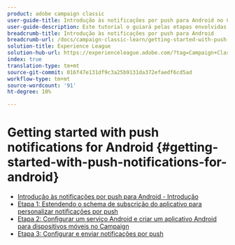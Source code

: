 ```yaml
---
product: adobe campaign classic
user-guide-title: Introdução às notificações por push para Android no Campaign Classic
user-guide-description: Este tutorial o guiará pelas etapas envolvidas no envio de notificações por push do Adobe Campaign para um aplicativo Android.
breadcrumb-title: Introdução às notificações por push para Android
breadcrumb-url: /docs/campaign-classic-learn/getting-started-with-push-notifications-for-android/introduction.html
solution-title: Experience League
solution-hub-url: https://experienceleague.adobe.com/?tag=Campaign+Classic#recommended/solutions/campaign
index: true
translation-type: tm+mt
source-git-commit: 016f47e131df9c3a25b9131da372efaedf6cd5ad
workflow-type: tm+mt
source-wordcount: '91'
ht-degree: 10%

---
```



# Getting started with push notifications for Android {#getting-started-with-push-notifications-for-android}

+ [Introdução às notificações por push para Android - Introdução](/help/tutorial-getting-started-with-push-notifications-for-android/introduction.md)
+ [Etapa 1: Estendendo o schema de subscrição do aplicativo para personalizar notificações por push](/help/tutorial-getting-started-with-push-notifications-for-android/extending-the-app-subscription-schema.md)
+ [Etapa 2: Configurar um serviço Android e criar um aplicativo Android para dispositivos móveis no Campaign](/help/tutorial-getting-started-with-push-notifications-for-android/configuring-an-android-service-in-campaign.md)
+ [Etapa 3: Configurar e enviar notificações por push](/help/tutorial-getting-started-with-push-notifications-for-android/configuring-and-sending-push-notifications.md)
